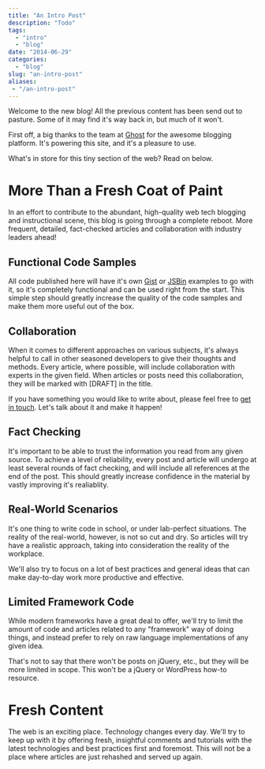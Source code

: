 ```yaml
---
title: "An Intro Post"
description: "Todo"
tags:
  - "intro"
  - "blog"
date: "2014-06-29"
categories:
  - "blog"
slug: "an-intro-post"
aliases:
 - "/an-intro-post"
---
```


Welcome to the new blog! All the previous content has been send out to pasture. Some of it may find it's way back in, but much of it won't.

First off, a big thanks to the team at [Ghost](//ghost.org) for the awesome blogging platform. It's powering this site, and it's a pleasure to use.

What's in store for this tiny section of the web? Read on below.

# More Than a Fresh Coat of Paint

In an effort to contribute to the abundant, high-quality web tech blogging and instructional scene, this blog is going through a complete reboot. More frequent, detailed, fact-checked articles and collaboration with industry leaders ahead!

## Functional Code Samples

All code published here will have it's own [Gist](gist.github.com) or [JSBin](//jsbin.com) examples to go with it, so it's completely functional and can be used right from the start. This simple step should greatly increase the quality of the code samples and make them more useful out of the box.

## Collaboration

When it comes to different approaches on various subjects, it's always helpful to call in other seasoned developers to give their thoughts and methods. Every article, where possible, will include collaboration with experts in the given field. When articles or posts need this collaboration, they will be marked with [DRAFT] in the title.

If you have something you would like to write about, please feel free to [get in touch](/about). Let's talk about it and make it happen!

## Fact Checking

It's important to be able to trust the information you read from any given source. To achieve a level of reliability, every post and article will undergo at least several rounds of fact checking, and will include all references at the end of the post. This should greatly increase confidence in the material by vastly improving it's realiablity.

## Real-World Scenarios

It's one thing to write code in school, or under lab-perfect situations. The reality of the real-world, however, is not so cut and dry. So articles will try have a realistic approach, taking into consideration the reality of the workplace.

We'll also try to focus on a lot of best practices and general ideas that can make day-to-day work more productive and effective.

## Limited Framework Code

While modern frameworks have a great deal to offer, we'll try to limit the amount of code and articles related to any "framework" way of doing things, and instead prefer to rely on raw language implementations of any given idea.

That's not to say that there won't be posts on jQuery, etc., but they will be more limited in scope. This won't be a jQuery or WordPress how-to resource.

# Fresh Content

The web is an exciting place. Technology changes every day. We'll try to keep up with it by offering fresh, insightful comments and tutorials with the latest technologies and best practices first and foremost. This will not be a place where articles are just rehashed and served up again.
